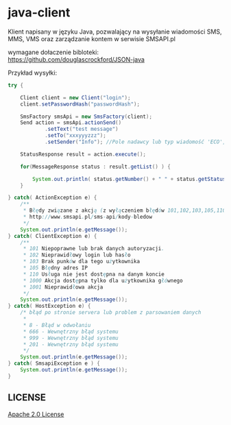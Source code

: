 java-client
===========

Klient napisany w języku Java, pozwalający na wysyłanie wiadomości SMS, MMS, VMS oraz zarządzanie kontem w serwisie SMSAPI.pl

wymagane dołaczenie bibloteki:
https://github.com/douglascrockford/JSON-java

Przykład wysyłki:
```java
try {

    Client client = new Client("login");
    client.setPasswordHash("passwordHash");

    SmsFactory smsApi = new SmsFactory(client);
    Send action = smsApi.actionSend()
            .setText("test message")
            .setTo("xxxyyyzzz");
			.setSender("Info"); //Pole nadawcy lub typ wiadomość 'ECO', '2Way'

    StatusResponse result = action.execute();

    for(MessageResponse status : result.getList() ) {

        System.out.println( status.getNumber() + " " + status.getStatus() );
    }

} catch( ActionException e) {
    /**
     * Błędy związane z akcją (z wyłączeniem błędów 101,102,103,105,110,1000,1001 i 8,666,999,201)
     * http://www.smsapi.pl/sms-api/kody-bledow
     */
    System.out.println(e.getMessage());
} catch( ClientException e) {
    /**
     * 101 Niepoprawne lub brak danych autoryzacji.
     * 102 Nieprawidłowy login lub hasło
     * 103 Brak punków dla tego użytkownika
     * 105 Błędny adres IP
     * 110 Usługa nie jest dostępna na danym koncie
     * 1000 Akcja dostępna tylko dla użytkownika głównego
     * 1001 Nieprawidłowa akcja
     */
    System.out.println(e.getMessage());
} catch( HostException e) {
    /* błąd po stronie servera lub problem z parsowaniem danych
     *
     * 8 - Błąd w odwołaniu
     * 666 - Wewnętrzny błąd systemu
     * 999 - Wewnętrzny błąd systemu
     * 201 - Wewnętrzny błąd systemu
     */
    System.out.println(e.getMessage());
} catch( SmsapiException e ) {
    System.out.println(e.getMessage());
}
```

## LICENSE
[Apache 2.0 License](https://github.com/smsapi/smsapi-java-client/blob/master/LICENSE)